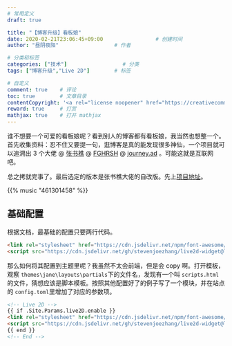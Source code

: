 ```yaml
---
# 常用定义
draft: true

title: "【博客升级】看板娘"
date: 2020-02-21T23:06:45+09:00					# 创建时间
author: "昼阴夜阳"             		# 作者

# 分类和标签
categories: ["技术"]		            # 分类
tags: ["博客升级","Live 2D"]  		# 标签

# 自定义
comment: true	 # 评论
toc: true        # 文章目录
contentCopyright: '<a rel="license noopener" href="https://creativecommons.org/licenses/by-nc-nd/4.0/" target="_blank">CC BY-NC-ND 4.0</a>'	#版权规则
reward: true	 # 打赏
mathjax: true    # 打开 mathjax
---
```


谁不想要一个可爱的看板娘呢？看到别人的博客都有看板娘，我当然也想整一个。首先收集资料：忍不住又要提一句，逛博客是真的能发现很多神仙，一个项目就可以追溯出 3 个大佬 @ [张书樵](https://zhangshuqiao.org/) @ [FGHRSH](https://www.fghrsh.net/) @ [journey.ad](https://imjad.cn/) 。可能这就是互联网吧。

总之拷就完事了。最后选定的版本是张书樵大佬的自改版。先上[项目地址](https://github.com/stevenjoezhang/live2d-widget)。

{{% music "461301458" %}}

## 基础配置

根据文档，最基础的配置只要两行代码。

```html
<link rel="stylesheet" href="https://cdn.jsdelivr.net/npm/font-awesome/css/font-awesome.min.css">
<script src="https://cdn.jsdelivr.net/gh/stevenjoezhang/live2d-widget@latest/autoload.js"></script>
```

那么如何将其配置到主题里呢？我虽然不太会前端，但是会 copy 啊。打开模板，观察 `themes\jane\layouts\partials`下的文件名，发现有一个叫 `scripts.html` 的文件，猜想应该是脚本模板。按照其他配置好了的例子写了一个模块，并在站点的 `config.toml`里增加了对应的参数项。

```html
<!-- Live 2D -->
{{ if .Site.Params.live2D.enable }}
<link rel="stylesheet" href="https://cdn.jsdelivr.net/npm/font-awesome/css/font-awesome.min.css">
<script src="https://cdn.jsdelivr.net/gh/stevenjoezhang/live2d-widget@latest/autoload.js"></script>
{{ end }}
<!-- End -->
```



